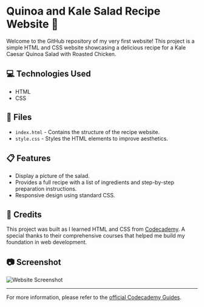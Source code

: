 # Quinoa and Kale Salad Recipe Website :green_salad:

Welcome to the GitHub repository of my very first website! This project is a simple HTML and CSS website showcasing a delicious recipe for a Kale Caesar Quinoa Salad with Roasted Chicken.

## :computer: Technologies Used
- HTML
- CSS

## :file_folder: Files
- `index.html` - Contains the structure of the recipe website.
- `style.css` - Styles the HTML elements to improve aesthetics.

## :clipboard: Features
- Display a picture of the salad.
- Provides a full recipe with a list of ingredients and step-by-step preparation instructions.
- Responsive design using standard CSS.

## :bookmark_tabs: Credits
This project was built as I learned HTML and CSS from [Codecademy](https://www.codecademy.com). A special thanks to their comprehensive courses that helped me build my foundation in web development.


## :camera: Screenshot
![Website Screenshot](https://content.codecademy.com/courses/freelance-1/unit-2/salad.jpg)

---

For more information, please refer to the [official Codecademy Guides](https://www.codecademy.com/resources/docs).


